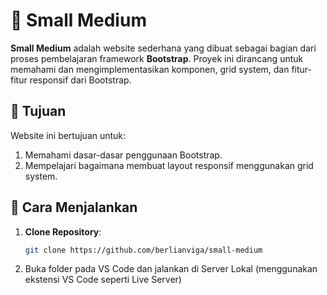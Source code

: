 # 🌟 Small Medium

**Small Medium** adalah website sederhana yang dibuat sebagai bagian dari proses pembelajaran framework **Bootstrap**. Proyek ini dirancang untuk memahami dan mengimplementasikan komponen, grid system, dan fitur-fitur responsif dari Bootstrap.

## 🎯 Tujuan
Website ini bertujuan untuk:
1. Memahami dasar-dasar penggunaan Bootstrap.
2. Mempelajari bagaimana membuat layout responsif menggunakan grid system.

## 🚀 Cara Menjalankan
1. **Clone Repository**:
   ```bash
   git clone https://github.com/berlianviga/small-medium

2. Buka folder pada VS Code dan jalankan di Server Lokal (menggunakan ekstensi VS Code seperti Live Server)
